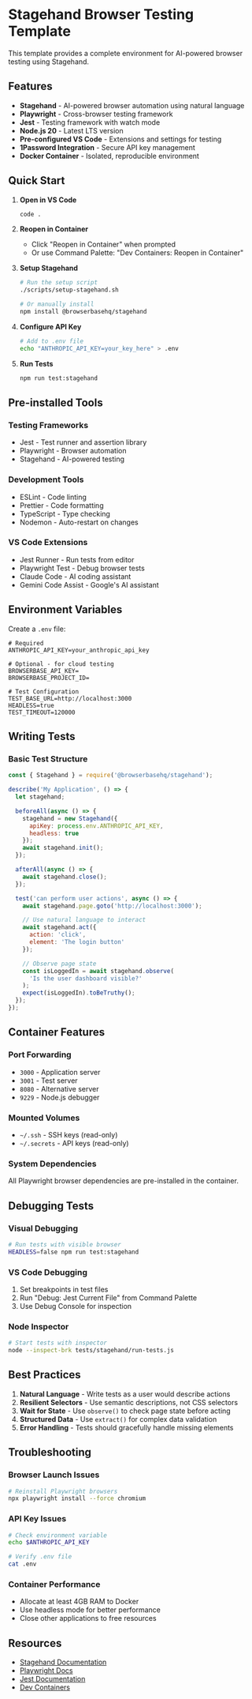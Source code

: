 # Stagehand Browser Testing Template

This template provides a complete environment for AI-powered browser testing using Stagehand.

## Features

- **Stagehand** - AI-powered browser automation using natural language
- **Playwright** - Cross-browser testing framework
- **Jest** - Testing framework with watch mode
- **Node.js 20** - Latest LTS version
- **Pre-configured VS Code** - Extensions and settings for testing
- **1Password Integration** - Secure API key management
- **Docker Container** - Isolated, reproducible environment

## Quick Start

1. **Open in VS Code**
   ```bash
   code .
   ```

2. **Reopen in Container**
   - Click "Reopen in Container" when prompted
   - Or use Command Palette: "Dev Containers: Reopen in Container"

3. **Setup Stagehand**
   ```bash
   # Run the setup script
   ./scripts/setup-stagehand.sh

   # Or manually install
   npm install @browserbasehq/stagehand
   ```

4. **Configure API Key**
   ```bash
   # Add to .env file
   echo "ANTHROPIC_API_KEY=your_key_here" > .env
   ```

5. **Run Tests**
   ```bash
   npm run test:stagehand
   ```

## Pre-installed Tools

### Testing Frameworks
- Jest - Test runner and assertion library
- Playwright - Browser automation
- Stagehand - AI-powered testing

### Development Tools
- ESLint - Code linting
- Prettier - Code formatting
- TypeScript - Type checking
- Nodemon - Auto-restart on changes

### VS Code Extensions
- Jest Runner - Run tests from editor
- Playwright Test - Debug browser tests
- Claude Code - AI coding assistant
- Gemini Code Assist - Google's AI assistant

## Environment Variables

Create a `.env` file:
```env
# Required
ANTHROPIC_API_KEY=your_anthropic_api_key

# Optional - for cloud testing
BROWSERBASE_API_KEY=
BROWSERBASE_PROJECT_ID=

# Test Configuration
TEST_BASE_URL=http://localhost:3000
HEADLESS=true
TEST_TIMEOUT=120000
```

## Writing Tests

### Basic Test Structure
```javascript
const { Stagehand } = require('@browserbasehq/stagehand');

describe('My Application', () => {
  let stagehand;

  beforeAll(async () => {
    stagehand = new Stagehand({
      apiKey: process.env.ANTHROPIC_API_KEY,
      headless: true
    });
    await stagehand.init();
  });

  afterAll(async () => {
    await stagehand.close();
  });

  test('can perform user actions', async () => {
    await stagehand.page.goto('http://localhost:3000');

    // Use natural language to interact
    await stagehand.act({
      action: 'click',
      element: 'The login button'
    });

    // Observe page state
    const isLoggedIn = await stagehand.observe(
      'Is the user dashboard visible?'
    );
    expect(isLoggedIn).toBeTruthy();
  });
});
```

## Container Features

### Port Forwarding
- `3000` - Application server
- `3001` - Test server
- `8080` - Alternative server
- `9229` - Node.js debugger

### Mounted Volumes
- `~/.ssh` - SSH keys (read-only)
- `~/.secrets` - API keys (read-only)

### System Dependencies
All Playwright browser dependencies are pre-installed in the container.

## Debugging Tests

### Visual Debugging
```bash
# Run tests with visible browser
HEADLESS=false npm run test:stagehand
```

### VS Code Debugging
1. Set breakpoints in test files
2. Run "Debug: Jest Current File" from Command Palette
3. Use Debug Console for inspection

### Node Inspector
```bash
# Start tests with inspector
node --inspect-brk tests/stagehand/run-tests.js
```

## Best Practices

1. **Natural Language** - Write tests as a user would describe actions
2. **Resilient Selectors** - Use semantic descriptions, not CSS selectors
3. **Wait for State** - Use `observe()` to check page state before acting
4. **Structured Data** - Use `extract()` for complex data validation
5. **Error Handling** - Tests should gracefully handle missing elements

## Troubleshooting

### Browser Launch Issues
```bash
# Reinstall Playwright browsers
npx playwright install --force chromium
```

### API Key Issues
```bash
# Check environment variable
echo $ANTHROPIC_API_KEY

# Verify .env file
cat .env
```

### Container Performance
- Allocate at least 4GB RAM to Docker
- Use headless mode for better performance
- Close other applications to free resources

## Resources

- [Stagehand Documentation](https://github.com/browserbase/stagehand)
- [Playwright Docs](https://playwright.dev)
- [Jest Documentation](https://jestjs.io)
- [Dev Containers](https://code.visualstudio.com/docs/devcontainers/containers)